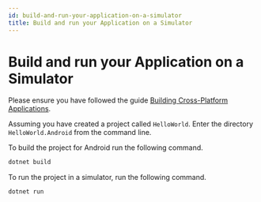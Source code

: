 ```yaml
---
id: build-and-run-your-application-on-a-simulator
title: Build and run your Application on a Simulator
---
```


# Build and run your Application on a Simulator

Please ensure you have followed the guide [Building Cross-Platform Applications](../../building-cross-platform-applications).

Assuming you have created a project called `HelloWorld`. Enter the directory `HelloWorld.Android` from the command line.

To build the project for Android run the following command.

```bash
dotnet build
```

To run the project in a simulator, run the following command.

```bash
dotnet run
```